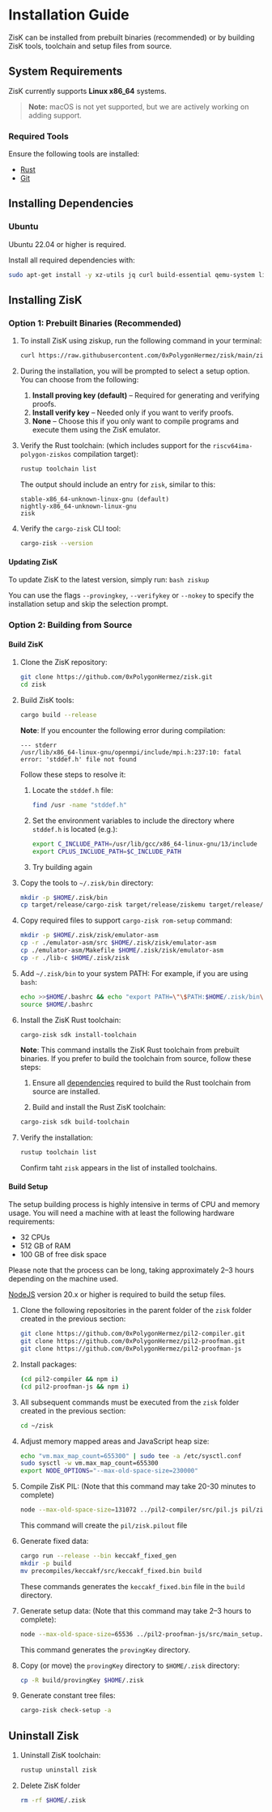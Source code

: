 # Installation Guide

ZisK can be installed from prebuilt binaries (recommended) or by building ZisK tools, toolchain and setup files from source.

## System Requirements

ZisK currently supports **Linux x86_64** systems.

> **Note:** macOS is not yet supported, but we are actively working on adding support.

### Required Tools

Ensure the following tools are installed:
* [Rust](https://www.rust-lang.org/tools/install)
* [Git](https://git-scm.com/book/en/v2/Getting-Started-Installing-Git)

## Installing Dependencies

### Ubuntu

Ubuntu 22.04 or higher is required.

Install all required dependencies with:
```bash
sudo apt-get install -y xz-utils jq curl build-essential qemu-system libomp-dev libgmp-dev nlohmann-json3-dev protobuf-compiler uuid-dev libgrpc++-dev libsecp256k1-dev libsodium-dev libpqxx-dev nasm libopenmpi-dev openmpi-bin openmpi-common libclang-dev clang
```

## Installing ZisK

### Option 1: Prebuilt Binaries (Recommended)

1. To install ZisK using ziskup, run the following command in your terminal:
    ```bash
    curl https://raw.githubusercontent.com/0xPolygonHermez/zisk/main/ziskup/install.sh  | bash
    ```

2. During the installation, you will be prompted to select a setup option. You can choose from the following:

    1. **Install proving key (default)** – Required for generating and verifying proofs.
    2. **Install verify key** – Needed only if you want to verify proofs.
    3. **None** – Choose this if you only want to compile programs and execute them using the ZisK emulator.

3. Verify the Rust toolchain: (which includes support for the `riscv64ima-polygon-ziskos` compilation target):
    ```bash
    rustup toolchain list
    ```

    The output should include an entry for `zisk`, similar to this:
    ```
    stable-x86_64-unknown-linux-gnu (default)
    nightly-x86_64-unknown-linux-gnu
    zisk
    ```

4. Verify the `cargo-zisk` CLI tool:
    ```bash
    cargo-zisk --version
    ```

#### Updating ZisK

To update ZisK to the latest version, simply run:
    ```bash
    ziskup
    ```

You can use the flags `--provingkey`, `--verifykey` or `--nokey` to specify the installation setup and skip the selection prompt.


### Option 2: Building from Source

#### Build ZisK

1. Clone the ZisK repository:
    ```bash
    git clone https://github.com/0xPolygonHermez/zisk.git
    cd zisk
    ```

2. Build ZisK tools:
    ```bash
    cargo build --release
    ```

    **Note**: If you encounter the following error during compilation:
    ```
    --- stderr
    /usr/lib/x86_64-linux-gnu/openmpi/include/mpi.h:237:10: fatal error: 'stddef.h' file not found
    ```

    Follow these steps to resolve it:

    1. Locate the `stddef.h` file:
        ```bash
        find /usr -name "stddef.h"
        ```
    2. Set the environment variables to include the directory where `stddef.h` is located (e.g.):
        ```bash
        export C_INCLUDE_PATH=/usr/lib/gcc/x86_64-linux-gnu/13/include
        export CPLUS_INCLUDE_PATH=$C_INCLUDE_PATH
        ```
    3. Try building again        

3. Copy the tools to `~/.zisk/bin` directory:
    ```bash
    mkdir -p $HOME/.zisk/bin
    cp target/release/cargo-zisk target/release/ziskemu target/release/riscv2zisk target/release/libzisk_witness.so $HOME/.zisk/bin
    ```

4. Copy required files to support `cargo-zisk rom-setup` command:
    ```bash
    mkdir -p $HOME/.zisk/zisk/emulator-asm
    cp -r ./emulator-asm/src $HOME/.zisk/zisk/emulator-asm
    cp ./emulator-asm/Makefile $HOME/.zisk/zisk/emulator-asm
    cp -r ./lib-c $HOME/.zisk/zisk
    ```

5. Add `~/.zisk/bin` to your system PATH:
    For example, if you are using `bash`:
    ```bash
    echo >>$HOME/.bashrc && echo "export PATH=\"\$PATH:$HOME/.zisk/bin\"" >> $HOME/.bashrc
    source $HOME/.bashrc
    ```

6. Install the ZisK Rust toolchain:
    ```bash
    cargo-zisk sdk install-toolchain
    ```

    **Note**: This command installs the ZisK Rust toolchain from prebuilt binaries. If you prefer to build the toolchain from source, follow these steps:

    1. Ensure all [dependencies](https://github.com/rust-lang/rust/blob/master/INSTALL.md#dependencies) required to build the Rust toolchain from source are installed.

    2. Build and install the Rust ZisK toolchain:
    ```bash
    cargo-zisk sdk build-toolchain
    ```

7. Verify the installation:
    ```bash
    rustup toolchain list
    ```
    Confirm taht `zisk` appears in the list of installed toolchains.

#### Build Setup

The setup building process is highly intensive in terms of CPU and memory usage. You will need a machine with at least the following hardware requirements:

* 32 CPUs
* 512 GB of RAM
* 100 GB of free disk space

Please note that the process can be long, taking approximately 2–3 hours depending on the machine used.

[NodeJS](https://nodejs.org/en/download) version 20.x or higher is required to build the setup files.

1. Clone the following repositories in the parent folder of the `zisk` folder created in the previous section:
    ```bash
    git clone https://github.com/0xPolygonHermez/pil2-compiler.git
    git clone https://github.com/0xPolygonHermez/pil2-proofman.git
    git clone https://github.com/0xPolygonHermez/pil2-proofman-js
    ```
2. Install packages:
    ```bash
    (cd pil2-compiler && npm i)
    (cd pil2-proofman-js && npm i)

3. All subsequent commands must be executed from the `zisk` folder created in the previous section:
    ```bash
    cd ~/zisk
    ```

4. Adjust memory mapped areas and JavaScript heap size:
    ```bash
    echo "vm.max_map_count=655300" | sudo tee -a /etc/sysctl.conf
    sudo sysctl -w vm.max_map_count=655300
    export NODE_OPTIONS="--max-old-space-size=230000"
    ```

5. Compile ZisK PIL: (Note that this command may take 20-30 minutes to complete)
    ```bash
    node --max-old-space-size=131072 ../pil2-compiler/src/pil.js pil/zisk.pil -I pil,../pil2-proofman/pil2-components/lib/std/pil,state-machines,precompiles -o pil/zisk.pilout
    ```

    This command will create the `pil/zisk.pilout` file

6. Generate fixed data:
    ```bash
    cargo run --release --bin keccakf_fixed_gen
    mkdir -p build
    mv precompiles/keccakf/src/keccakf_fixed.bin build
    ```

    These commands generates the `keccakf_fixed.bin` file in the `build` directory.

7. Generate setup data: (Note that this command may take 2–3 hours to complete):
    ```bash
    node --max-old-space-size=65536 ../pil2-proofman-js/src/main_setup.js -a ./pil/zisk.pilout -b build -i ./build/keccakf_fixed.bin -r
    ```

    This command generates the `provingKey` directory.

8. Copy (or move) the `provingKey` directory to `$HOME/.zisk` directory:

    ```bash
    cp -R build/provingKey $HOME/.zisk
    ```

9. Generate constant tree files:
    ```bash
    cargo-zisk check-setup -a
    ```

## Uninstall Zisk

1. Uninstall ZisK toolchain:
    ```bash
    rustup uninstall zisk
    ```

2. Delete ZisK folder
    ```bash
    rm -rf $HOME/.zisk
    ```
